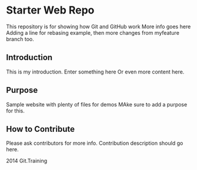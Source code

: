 # Starter Web Repo

This repository is for showing how Git and GitHub work
More info goes here
Adding a line for rebasing example, then more changes from myfeature branch too.

## Introduction

This is my introduction.
Enter something here
Or even more content here.

## Purpose

Sample website with plenty of files for demos
MAke sure to add a purpose for this.

## How to Contribute

Please ask contributors for more info.
Contribution description should go here.

2014 Git.Training